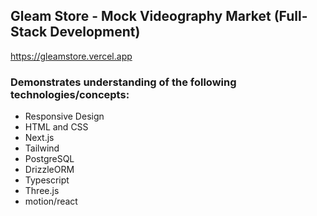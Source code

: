 ## Gleam Store - Mock Videography Market (Full-Stack Development)
https://gleamstore.vercel.app  
### Demonstrates understanding of the following technologies/concepts:  
- Responsive Design  
- HTML and CSS  
- Next.js  
- Tailwind  
- PostgreSQL  
- DrizzleORM  
- Typescript  
- Three.js  
- motion/react  
